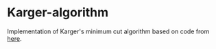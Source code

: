 # Karger-algorithm
Implementation of Karger's minimum cut algorithm based on code from [here](https://github.com/lisalisadong/algorithms-design-and-analysis).
